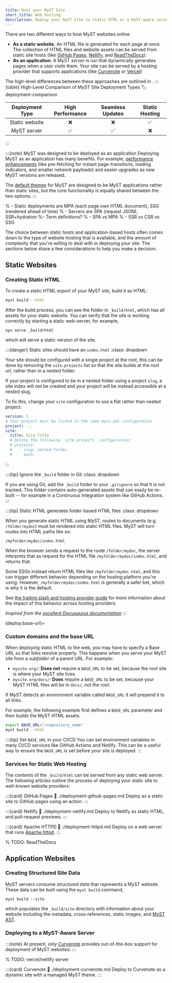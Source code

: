 ```yaml
---
title: Host your MyST Site
short_title: Web hosting
description: Deploy your MyST site to static HTML or a MyST-aware server.
---
```


There are two different ways to host MyST websites online.

- **As a static website**. An HTML file is generated for each page at once. The collection of HTML files and website assets can be served from static site hosts (like [GitHub Pages](https://docs.github.com/en/pages), [Netlify](https://netlify.com), and [ReadTheDocs](https://readthedocs.org)).
- **As an application**. A MyST _server_ is run that dynamically generates pages when a user visits them. Your site can be served by a hosting provider that supports applications (like [Curvenote](https://curvenote.com) or [Vercel](https://vercel.com))

The high-level differences between these approaches are outlined in [](#deployment-comparison).
:::{table} High-Level Comparison of MyST Site Deployment Types
:label: deployment-comparison

| Deployment Type | High Performance | Seamless Updates | Static Hosting |
| :-------------: | :--------------: | :--------------: | :------------: |
| Static website  |        ❌        |        ❌        |       ✅       |
|   MyST server   |        ✅        |        ✅        |       ❌       |

:::

:::{note} MyST was designed to be deployed as an application
Deploying MyST as an application has many benefits. For example, [performance enhancements](./accessibility-and-performance.md) (like pre-fetching for instant page-transitions, loading indicators, and smaller network payloads) and easier upgrades as new MyST versions are released.

The [default themes](#default-web-themes) for MyST are designed to be MyST applications rather than static sites, but the core functionality is equally shared between the two options.
:::

% - Static deployments are MPA (each page own HTML document), SSG (rendered ahead of time)
% - Servers are SPA (request JSON), SSR+hydration
%- Term definitions?
% - SPA vs MPA
% - SSR vs CSR vs SSG

The choice between static hosts and application-based hosts often comes down to the type of website hosting that is available, and the amount of complexity that you're willing to deal with in deploying your site.
The sections below share a few considerations to help you make a decision.

## Static Websites

### Creating Static HTML

To create a static HTML export of your MyST site, build it as HTML:

```bash
myst build --html
```

After the build process, you can see the folder in `_build/html`, which has all assets for your static website. You can verify that the site is working correctly by starting a static web-server, for example,

```shell
npx serve _build/html
```

which will serve a static version of the site.

:::{danger} Static sites should have an `index.html`
:class: dropdown

Your site should be configured with a single project at the root, this can be done by removing the `site.projects` list so that the site builds at the root url, rather than in a nested folder.

If your project is configured to be in a nested folder using a project `slug`, a site index will _not_ be created and your project will be instead accessible at a nested slug.

To fix this, change your `site` configuration to use a flat rather than nested project:

```yaml
version: 1
# Your project must be listed in the same myst.yml configuration
project: ...
site:
  title: Site Title
  # Delete the following `site.projects` configuration:
  # projects:
  #   - slug: nested-folder
  #     path: .
```

:::

:::{tip} Ignore the `_build` folder in Git
:class: dropdown

If you are using Git, add the `_build` folder to your `.gitignore` so that it is not tracked. This folder contains auto-generated assets that can easily be re-built -- for example in a Continuous Integration system like GitHub Actions.
:::

:::{tip} Static HTML generates folder-based HTML files
:class: dropdown

When you generate static HTML using MyST, routes to documents (e.g. `/folder/mydoc`) must be rendered into static HTML files. MyST will turn routes into HTML paths like so:

```
/myfolder/mydoc/index.html
```

When the browser sends a request to the route `/folder/mydoc`, the server interprets that as request for the HTML file `/myfolder/mydoc/index.html`, and returns that.

Some SSGs instead return HTML files like `/myfolder/mydoc.html`, and this can trigger different behavior depending on the hosting platform you're using. However, `/myfolder/mydoc/index.html` is generally a safer bet, which is why it is the default.

See [the trailing slash and hosting provider guide](https://github.com/slorber/trailing-slash-guide) for more information about the impact of this behavior across hosting providers.

_Inspired from the [excellent Docusaurus documentation](https://docusaurus.io/docs/advanced/routing#routes-become-html-files)_
:::

(deploy:base-url)=
### Custom domains and the base URL

When deploying static HTML to the web, you may have to specify a Base URL so that links resolve properly.
This happens when you serve your MyST site from a *subfolder* of a parent URL.
For example:

- `mysite.org/`: **Does not** require a `BASE_URL` to be set, because the root site is where your MyST site lives.
- `mysite.org/docs/`: **Does** require a `BASE_URL` to be set, because your MyST HTML files will be in `docs/`, not the root.

If MyST detects an environment variable called `BASE_URL` it will prepend it to all links.

For example, the following example first defines a `BASE_URL` parameter and then builds the MyST HTML assets.

```bash
export BASE_URL="/repository_name"
myst build --html
```

:::{tip} Set `BASE_URL` in your CI/CD
You can set environment variables in many CI/CD services like GitHub Actions and Netlify.
This can be a useful way to ensure the `BASE_URL` is set before your site is deployed.
:::

### Services for Static Web Hosting

The contents of the `_build/html` can be served from any static web server. The following articles outline the process of deploying your static site to well-known website providers:

:::{card} GitHub Pages
:link: ./deployment-github-pages.md
Deploy as a static site to GitHub pages using an action.
:::

:::{card} Netlify
:link: ./deployment-netlify.md
Deploy to Netlify as static HTML, and pull-request previews.
:::

:::{card} Apache HTTPD
:link: ./deployment-httpd.md
Deploy on a web server that runs [Apache httpd](https://httpd.apache.org).
:::

% TODO: ReadTheDocs

## Application Websites

### Creating Structured Site Data

MyST servers consume _structured data_ that represents a MyST website. These data can be built using the `myst build` command,

```shell
myst build --site
```

which populates the `_build/site` directory with information about your website including the metadata, cross-references, static images, and [MyST AST](https://mystmd.org/spec).

### Deploying to a MyST-Aware Server

:::{note}
At present, only [Curvenote](https://curvenote.com/) provides out-of-the-box support for deployment of MyST websites:
:::

% TODO: vercel/netlify server

:::{card} Curvenote
:link: ./deployment-curvenote.md
Deploy to Curvenote as a dynamic site with a managed MyST theme.
:::
